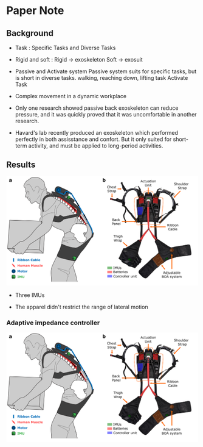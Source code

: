 # Paper Note


## Background
- Task : Specific Tasks and Diverse Tasks

- Rigid and soft :
  Rigid -> exoskeleton
  Soft  -> exosuit

- Passive and Activate system
 Passive system suits for specific tasks, but is short in diverse tasks.
  walking, reaching down, lifting task
 Activate Task

- Complex movement in a dynamic workplace

- Only one research showed passive back exoskeleton can reduce pressure, and it was quickly proved that it was uncomfortable in another research.

- Havard's lab recently produced an exoskeleton which performed perfectly in both assisstance and confort. But it only suited for short-term activity, and must be applied to long-period activities.

## Results
![Exoskeleton example](https://github.com/Chenjl51/Research/blob/main/images/example.png)
- Three IMUs

- The apparel didn't restrict the range of lateral motion

### Adaptive impedance controller
![Exoskeleton example](https://github.com/Chenjl51/Research/blob/main/images/example.png)























































































































